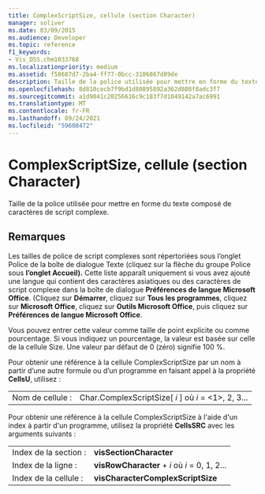 ```yaml
---
title: ComplexScriptSize, cellule (section Character)
manager: soliver
ms.date: 03/09/2015
ms.audience: Developer
ms.topic: reference
f1_keywords:
- Vis_DSS.chm1033768
ms.localizationpriority: medium
ms.assetid: f58687d7-2ba4-ff77-0bcc-3106867d89de
description: Taille de la police utilisée pour mettre en forme du texte composé de caractères de script complexe.
ms.openlocfilehash: 8d810cecb7f9bd1d80895892a362d808f8adc3f7
ms.sourcegitcommit: a1d9041c20256616c9c183f7d1049142a7ac6991
ms.translationtype: MT
ms.contentlocale: fr-FR
ms.lasthandoff: 09/24/2021
ms.locfileid: "59608472"
---
```

# <a name="complexscriptsize-cell-character-section"></a>ComplexScriptSize, cellule (section Character)

Taille de la police utilisée pour mettre en forme du texte composé de caractères de script complexe. 
  
## <a name="remarks"></a>Remarques

Les tailles de police de script  complexes sont répertoriées sous  l’onglet Police de la boîte de dialogue Texte (cliquez sur la flèche du groupe Police sous **l’onglet Accueil).**  Cette liste apparaît uniquement si vous avez ajouté une langue qui contient des caractères asiatiques ou des caractères de script complexe dans la boîte de dialogue **Préférences de langue Microsoft Office**. (Cliquez sur **Démarrer**, cliquez sur **Tous les programmes**, cliquez sur **Microsoft Office**, cliquez sur **Outils Microsoft Office**, puis cliquez sur **Préférences de langue Microsoft Office**.
  
Vous pouvez entrer cette valeur comme taille de point explicite ou comme pourcentage. Si vous indiquez un pourcentage, la valeur est basée sur celle de la cellule Size. Une valeur par défaut de 0 (zéro) signifie 100 %. 
  
Pour obtenir une référence à la cellule ComplexScriptSize par un nom à partir d’une autre formule ou d’un programme en faisant appel à la propriété **CellsU**, utilisez : 
  
|||
|:-----|:-----|
|Nom de cellule :  <br/> |Char.ComplexScriptSize[ *i*  ] où  *i*  = <1>, 2, 3...  <br/> |
   
Pour obtenir une référence à la cellule ComplexScriptSize à l'aide d'un index à partir d'un programme, utilisez la propriété **CellsSRC** avec les arguments suivants : 
  
|||
|:-----|:-----|
|Index de la section :  <br/> |**visSectionCharacter** <br/> |
|Index de la ligne :  <br/> |**visRowCharacter**  +   *i* où *i* = 0, 1, 2...  <br/> |
|Index de la cellule :  <br/> |**visCharacterComplexScriptSize** <br/> |
   

